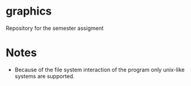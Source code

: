 # graphics
Repository for the semester assigment

# Notes
 - Because of the file system interaction of the program only unix-like systems are supported.
